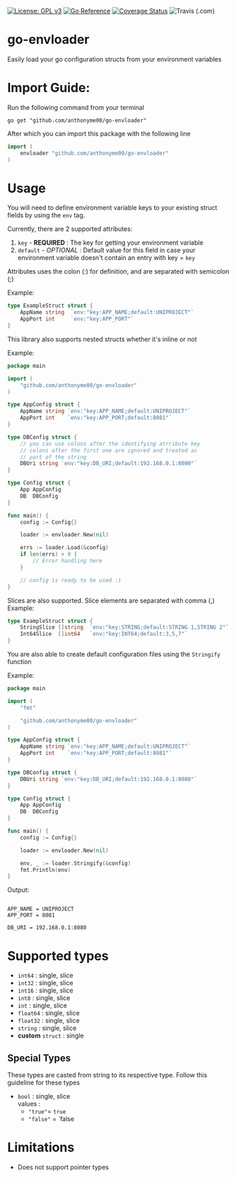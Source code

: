 [![License: GPL v3](https://img.shields.io/github/license/anthonyme00/go-envloader)](https://github.com/anthonyme00/go-envloader/blob/main/LICENSE)
[![Go Reference](https://pkg.go.dev/badge/github.com/anthonyme00/go-envloader)](https://pkg.go.dev/github.com/anthonyme00/go-envloader)
[![Coverage Status](https://coveralls.io/repos/github/anthonyme00/go-envloader/badge.svg)](https://coveralls.io/github/anthonyme00/go-envloader)
![Travis (.com)](https://app.travis-ci.com/anthonyme00/go-envloader.svg?branch=main)

# go-envloader
Easily load your go configuration structs from your environment variables

# Import Guide:

Run the following command from your terminal

```shell
go get "github.com/anthonyme00/go-envloader"
```
After which you can import this package with the following line
```go
import (
    envloader "github.com/anthonyme00/go-envloader"
)
```

# Usage
You will need to define environment variable keys to your existing struct fields by using the `env` tag.

Currently, there are 2 supported attributes:

1. `key` - **REQUIRED**     : The key for getting your environment variable
2. `default` - *OPTIONAL*   : Default value for this field in case your environment variable doesn't contain an entry with key = `key`

Attributes uses the colon (:) for definition, and are separated with semicolon (;)

Example:
```go
type ExampleStruct struct {
    AppName string  `env:"key:APP_NAME;default:UNIPROJECT"`
    AppPort int     `env:"key:APP_PORT"`
}
```

This library also supports nested structs whether it's inline or not

Example:
```go
package main

import (
	"github.com/anthonyme00/go-envloader"
)

type AppConfig struct {
	AppName string `env:"key:APP_NAME;default:UNIPROJECT"`
	AppPort int    `env:"key:APP_PORT;default:8081"`
}

type DBConfig struct {
	// you can use colons after the identifying atrribute key
	// colons after the first one are ignored and treated as
	// part of the string
	DBUri string `env:"key:DB_URI;default:192.168.0.1:8080"`
}

type Config struct {
	App AppConfig
	DB  DBConfig
}

func main() {
	config := Config{}

	loader := envloader.New(nil)

	errs := loader.Load(&config)
	if len(errs) > 0 {
		// Error handling here
	}

	// config is ready to be used :)
}
```

Slices are also supported. Slice elements are separated with comma (,)
Example:
```go
type ExampleStruct struct {
    StringSlice []string  `env:"key:STRING;default:STRING 1,STRING 2"`
    Int64Slice  []int64   `env:"key:INT64;default:3,5,7"`
}
```

You are also able to create default configuration files using the `Stringify` function

Example:
```go
package main

import (
	"fmt"

	"github.com/anthonyme00/go-envloader"
)

type AppConfig struct {
	AppName string `env:"key:APP_NAME;default:UNIPROJECT"`
	AppPort int    `env:"key:APP_PORT;default:8081"`
}

type DBConfig struct {
	DBUri string `env:"key:DB_URI;default:192.168.0.1:8080"`
}

type Config struct {
	App AppConfig
	DB  DBConfig
}

func main() {
	config := Config{}

	loader := envloader.New(nil)

	env, _ := loader.Stringify(&config)
	fmt.Println(env)
}
```

Output:

```

APP_NAME = UNIPROJECT
APP_PORT = 8081

DB_URI = 192.168.0.1:8080

```

# Supported types
- `int64` : single, slice
- `int32` : single, slice
- `int16` : single, slice
- `int8` : single, slice
- `int` : single, slice
- `float64` : single, slice
- `float32` : single, slice
- `string` : single, slice
- **custom** `struct` : single

## Special Types
These types are casted from string to its respective type. Follow this guideline for these types
- `bool` : single, slice <br>
	values :
	- `"true"`= `true`
	- `"false"` = `false

# Limitations
- Does not support pointer types
